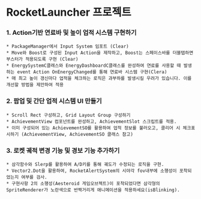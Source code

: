 # RocketLauncher 프로젝트

### 1. Action기반 연료바 및 높이 업적 시스템 구현하기
    * PackageManager에서 Input System 임포트 (Clear)
    * Move와 Boost로 구성된 Input Action을 제작하고, Boost는 스페이스바를 더블탭하면 부스터가 적용되도록 구현 (Clear)
    * EnergySystemC클래스와 EnergyDashboardC클래스를 완성하여 연료를 사용할 때 발생하는 event Action OnEnergyChanged를 통해 연료바 시스템 구현(Clera)
    * 매 최고 높이 갱신마다 업적을 체크하는 로직은 과부하를 발생시킬 우려가 있습니다. 이를 개선할 방법을 제안하여 적용

### 2. 팝업 및 간단 업적 시스템 UI 만들기
    * Scroll Rect 구성하고, Grid Layout Group 구성하기
    * AchievementView 컴포넌트를 완성하고, AchievementSlot 스크립트를 적용.
    * 이미 구성되어 있는 AchievementSO를 활용하여 업적 정보를 불러오고, 클리어 시 체크표시하기 (AchievementView, AchievementSO 클래스 참고)

### 3. 로켓 궤적 변경 기능 및 경보 기능 추가하기
    * 삼각함수와 Slerp를 활용하여 A/D키를 통해 궤도가 수정되는 로직을 구현.
    * Vector2.Dot을 활용하여, RocketAlertSystem의 시야각 fov내부에 소행성이 포착되었는지 여부를 검사.
    * 구현사항 2의 소행성(Aesteroid 게임오브젝트)이 포착되었다면 삼각형의 SpriteRenderer가 노란색으로 반짝거리게 애니메이션을 적용하세요(isBlinking).